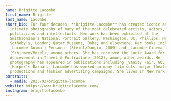```yaml
---
name: Brigitte Lacombe
first_name: Brigitte
last_name: Lacombe
short_bio: For four decades, **Brigitte Lacombe** has created iconic and
  intimate photographs of many of the most celebrated artists, actors,
  politicians and intellectuals. Her work has been exhibited at the
  Smithsonian’s National Portrait Gallery, Washington, DC; Phillips, New York;
  Sotheby’s, London; Qatar Museums, Doha; and elsewhere. Her books include
  _Lacombe Anima | Persona_ (Steidl/Dangin, 2009) and _Lacombe Cinema | Theater_
  (Schirmer/Mosel), among others. She has received the Lucie Award for Lifetime
  Achievement in Travel & Portraiture (2012), among other awards. Her
  photography has appeared in publications including _Vanity Fair, GQ,_ and
  _Harper’s Bazaar._ Lacombe has worked on many film sets, major theater
  productions and fashion advertising campaigns. She lives in New York City.
portraits:
  - media: 2023/03/brigitte-lacombe
website: https://www.brigittelacombe.com/
instagram: brigittelacombe
---
```


